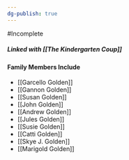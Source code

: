 ```yaml
---
dg-publish: true
---
```

#Incomplete

##### Linked with [[The Kindergarten Coup]]
#### Family Members Include
- [[Garcello Golden]]
- [[Gannon Golden]]
- [[Susan Golden]]
- [[John Golden]]
- [[Andrew Golden]]
- [[Jules Golden]]
- [[Susie Golden]]
- [[Catti Golden]]
- [[Skye J. Golden]]
- [[Marigold Golden]]